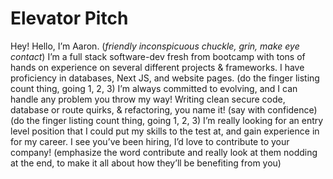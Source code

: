 
# Elevator Pitch

Hey! Hello, I’m Aaron. (*friendly inconspicuous chuckle, grin, make eye contact*)
I’m a full stack software-dev fresh from bootcamp with tons of hands on experience on several different projects & frameworks.
I have proficiency in databases, Next JS, and website pages. (do the finger listing count thing, going 1, 2, 3)
I’m always committed to evolving, and I can handle any problem you throw my way! Writing clean secure code, database or route quirks, & refactoring, you name it! (say with confidence) (do the finger listing count thing, going 1, 2, 3)
I’m really looking for an entry level position that I could put my skills to the test at, and gain experience in for my career. I see you’ve been hiring, I’d love to contribute to your company! (emphasize the word contribute and really look at them nodding at the end, to make it all about how they’ll be benefiting from you)
